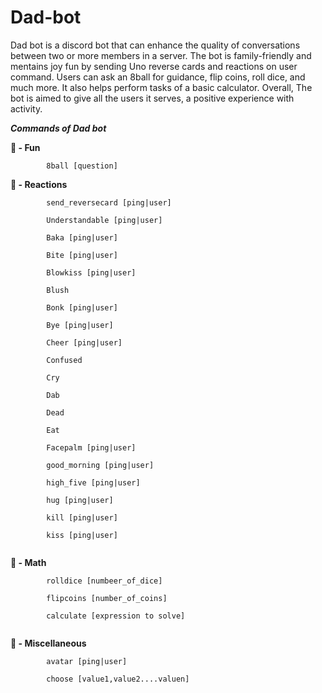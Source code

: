 # Dad-bot
Dad bot is a discord bot that can enhance the quality of conversations between two or more members in a server. The bot is family-friendly and mentains joy fun by sending Uno reverse cards and reactions on user command. Users can ask an 8ball for guidance, flip coins, roll dice, and much more. It also helps perform tasks of a basic calculator. Overall, The bot is aimed to give all the users it serves, a positive experience with activity.

**_Commands of Dad bot_**

__💫 - __Fun____

            8ball [question]


__👻 - __Reactions____

            send_reversecard [ping|user]

            Understandable [ping|user]

            Baka [ping|user]

            Bite [ping|user]

            Blowkiss [ping|user]

            Blush 

            Bonk [ping|user]

            Bye [ping|user] 

            Cheer [ping|user] 

            Confused 

            Cry

            Dab 

            Dead 

            Eat 

            Facepalm [ping|user] 

            good_morning [ping|user]

            high_five [ping|user]

            hug [ping|user]

            kill [ping|user] 

            kiss [ping|user] ⠀⠀⠀⠀⠀⠀⠀⠀⠀⠀⠀⠀⠀⠀⠀⠀⠀⠀⠀⠀⠀⠀⠀⠀⠀⠀⠀⠀⠀⠀⠀⠀⠀⠀⠀⠀⠀⠀⠀⠀⠀⠀⠀⠀⠀⠀⠀⠀⠀


__💯 - __Math____

            rolldice [numbeer_of_dice]

            flipcoins [number_of_coins]

            calculate [expression to solve] ⠀⠀⠀⠀⠀⠀⠀⠀⠀⠀⠀⠀⠀⠀⠀⠀⠀⠀⠀⠀⠀⠀⠀⠀⠀⠀⠀⠀⠀⠀⠀⠀⠀⠀⠀⠀⠀⠀⠀⠀⠀⠀⠀⠀⠀⠀⠀⠀⠀


__👾 - __Miscellaneous____

            avatar [ping|user] 

            choose [value1,value2....valuen] ⠀⠀⠀⠀⠀⠀⠀⠀⠀⠀⠀⠀⠀⠀⠀⠀⠀⠀⠀⠀⠀⠀⠀⠀⠀⠀⠀⠀⠀⠀⠀⠀⠀⠀⠀⠀⠀⠀⠀⠀⠀

